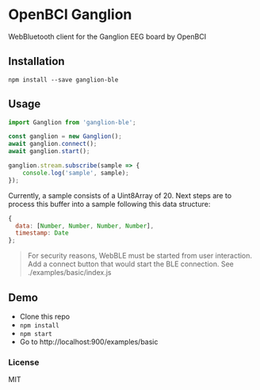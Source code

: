 # OpenBCI Ganglion

WebBluetooth client for the Ganglion EEG board by OpenBCI

## Installation

`npm install --save ganglion-ble`

## Usage

``` js
import Ganglion from 'ganglion-ble';

const ganglion = new Ganglion();
await ganglion.connect();
await ganglion.start();

ganglion.stream.subscribe(sample => {
    console.log('sample', sample);
});
```

Currently, a sample consists of a Uint8Array of 20. Next steps are to process this buffer into a sample following this data structure:

``` js
{
  data: [Number, Number, Number, Number],
  timestamp: Date
};
```

> For security reasons, WebBLE must be started from user interaction. Add a connect button that would start the BLE connection. See ./examples/basic/index.js

## Demo

* Clone this repo
* `npm install`
* `npm start`
* Go to http://localhost:900/examples/basic

### License

MIT